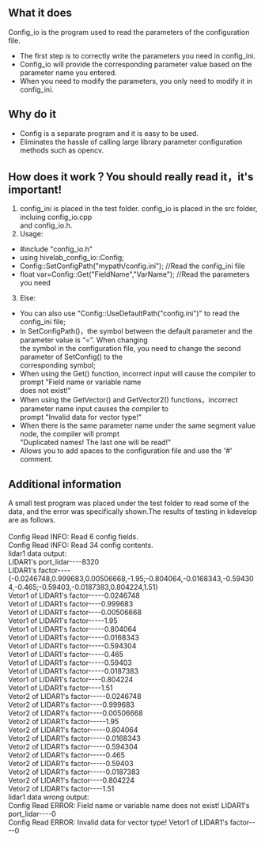 
## What it does
Config_io is the program used to read the parameters of the configuration file.<br>
* The first step is to correctly write the parameters you need in config_ini.<br>
* Config_io will provide the corresponding parameter value based on the parameter name you entered.<br>
* When you need to modify the parameters, you only need to modify it in config_ini.<br>
## Why do it
* Config is a separate program and it is easy to be used.<br>
* Eliminates the hassle of calling large library parameter configuration methods such as opencv.<br>
## How does it work？You should really read it，it's important! 
1. config_ini is placed in the test folder. config_io is placed in the src folder, incluing config_io.cpp<br>
and config_io.h.<br>
2. Usage:<br>
* #include "config_io.h" <br>
* using hivelab_config_io::Config; <br>
* Config::SetConfigPath("mypath/config.ini"); //Read the config_ini file<br>
* float var=Config::Get("FieldName","VarName"); //Read the parameters you need<br>
3. Else:<br>
* You can also use "Config::UseDefaultPath("config.ini")" to read the config_ini file; <br>
* In SetConfigPath()，the symbol between the default parameter and the parameter value is “=”. When changing<br>
the symbol in the configuration file, you need to change the second parameter of SetConfig() to the<br>
corresponding symbol;<br>
* When using the Get() function, incorrect input will cause the compiler to prompt "Field name or variable name<br>
does not exist!"<br>
* When using the GetVector() and GetVector2() functions，incorrect parameter name input causes the compiler to<br>
prompt "Invalid data for vector type!"<br>
* When there is the same parameter name under the same segment value node, the compiler will prompt<br>
"Duplicated names! The last one will be read!"<br>
* Allows you to add spaces to the configuration file and use the '#' comment.<br>
## Additional information
A small test program was placed under the test folder to  read some of the data, and the error was specifically shown.The 
results of testing in kdevelop are as follows.<br>
<br>
Config Read INFO: Read 6 config fields.<br>
Config Read INFO: Read 34 config contents.<br>
lidar1 data output:<br>
LIDAR1's port_lidar----8320<br>
LIDAR1's factor----{-0.0246748,0.999683,0.00506668,-1.95;-0.804064,-0.0168343,-0.594304,-0.465;-0.59403,-0.0187383,0.804224,1.51}<br>
Vetor1 of LIDAR1's factor-----0.0246748<br>
Vetor1 of LIDAR1's factor----0.999683<br>
Vetor1 of LIDAR1's factor----0.00506668<br>
Vetor1 of LIDAR1's factor-----1.95<br>
Vetor1 of LIDAR1's factor-----0.804064<br>
Vetor1 of LIDAR1's factor-----0.0168343<br>
Vetor1 of LIDAR1's factor-----0.594304<br>
Vetor1 of LIDAR1's factor-----0.465<br>
Vetor1 of LIDAR1's factor-----0.59403<br>
Vetor1 of LIDAR1's factor-----0.0187383<br>
Vetor1 of LIDAR1's factor----0.804224<br>
Vetor1 of LIDAR1's factor----1.51<br>
Vetor2 of LIDAR1's factor-----0.0246748<br>
Vetor2 of LIDAR1's factor----0.999683<br>
Vetor2 of LIDAR1's factor----0.00506668<br>
Vetor2 of LIDAR1's factor-----1.95<br>
Vetor2 of LIDAR1's factor-----0.804064<br>
Vetor2 of LIDAR1's factor-----0.0168343<br>
Vetor2 of LIDAR1's factor-----0.594304<br>
Vetor2 of LIDAR1's factor-----0.465<br>
Vetor2 of LIDAR1's factor-----0.59403<br>
Vetor2 of LIDAR1's factor-----0.0187383<br>
Vetor2 of LIDAR1's factor----0.804224<br>
Vetor2 of LIDAR1's factor----1.51<br>
lidar1 data wrong output:<br>
Config Read ERROR: Field name or variable name does not exist!
LIDAR1's port_lidar----0<br>
Config Read ERROR: Invalid data for vector type!
Vetor1 of LIDAR1's factor----0
